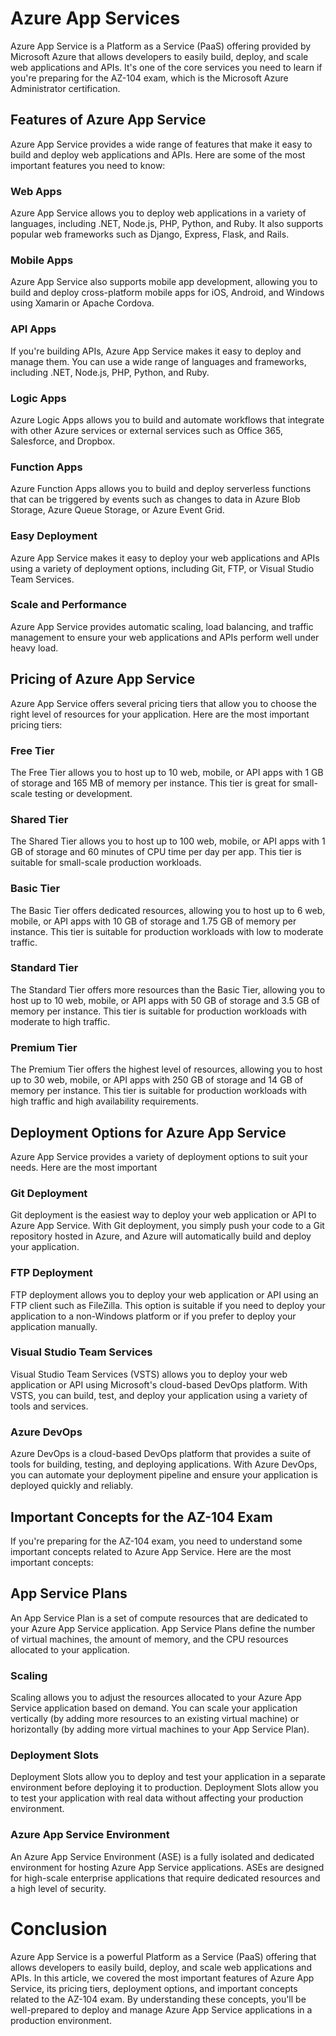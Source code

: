 # Azure App Services

Azure App Service is a Platform as a Service (PaaS) offering provided by Microsoft Azure that allows developers to easily build, deploy, and scale web applications and APIs. It's one of the core services you need to learn if you're preparing for the AZ-104 exam, which is the Microsoft Azure Administrator certification.

## Features of Azure App Service
Azure App Service provides a wide range of features that make it easy to build and deploy web applications and APIs. Here are some of the most important features you need to know:

### Web Apps
Azure App Service allows you to deploy web applications in a variety of languages, including .NET, Node.js, PHP, Python, and Ruby. It also supports popular web frameworks such as Django, Express, Flask, and Rails.

### Mobile Apps
Azure App Service also supports mobile app development, allowing you to build and deploy cross-platform mobile apps for iOS, Android, and Windows using Xamarin or Apache Cordova.

### API Apps
If you're building APIs, Azure App Service makes it easy to deploy and manage them. You can use a wide range of languages and frameworks, including .NET, Node.js, PHP, Python, and Ruby.

### Logic Apps
Azure Logic Apps allows you to build and automate workflows that integrate with other Azure services or external services such as Office 365, Salesforce, and Dropbox.

### Function Apps
Azure Function Apps allows you to build and deploy serverless functions that can be triggered by events such as changes to data in Azure Blob Storage, Azure Queue Storage, or Azure Event Grid.

### Easy Deployment
Azure App Service makes it easy to deploy your web applications and APIs using a variety of deployment options, including Git, FTP, or Visual Studio Team Services.

### Scale and Performance
Azure App Service provides automatic scaling, load balancing, and traffic management to ensure your web applications and APIs perform well under heavy load.

## Pricing of Azure App Service
Azure App Service offers several pricing tiers that allow you to choose the right level of resources for your application. Here are the most important pricing tiers:

### Free Tier
The Free Tier allows you to host up to 10 web, mobile, or API apps with 1 GB of storage and 165 MB of memory per instance. This tier is great for small-scale testing or development.

### Shared Tier
The Shared Tier allows you to host up to 100 web, mobile, or API apps with 1 GB of storage and 60 minutes of CPU time per day per app. This tier is suitable for small-scale production workloads.

### Basic Tier
The Basic Tier offers dedicated resources, allowing you to host up to 6 web, mobile, or API apps with 10 GB of storage and 1.75 GB of memory per instance. This tier is suitable for production workloads with low to moderate traffic.

### Standard Tier
The Standard Tier offers more resources than the Basic Tier, allowing you to host up to 10 web, mobile, or API apps with 50 GB of storage and 3.5 GB of memory per instance. This tier is suitable for production workloads with moderate to high traffic.

### Premium Tier
The Premium Tier offers the highest level of resources, allowing you to host up to 30 web, mobile, or API apps with 250 GB of storage and 14 GB of memory per instance. This tier is suitable for production workloads with high traffic and high availability requirements.

## Deployment Options for Azure App Service
Azure App Service provides a variety of deployment options to suit your needs. Here are the most important

### Git Deployment
Git deployment is the easiest way to deploy your web application or API to Azure App Service. With Git deployment, you simply push your code to a Git repository hosted in Azure, and Azure will automatically build and deploy your application.

### FTP Deployment
FTP deployment allows you to deploy your web application or API using an FTP client such as FileZilla. This option is suitable if you need to deploy your application to a non-Windows platform or if you prefer to deploy your application manually.

### Visual Studio Team Services
Visual Studio Team Services (VSTS) allows you to deploy your web application or API using Microsoft's cloud-based DevOps platform. With VSTS, you can build, test, and deploy your application using a variety of tools and services.

### Azure DevOps
Azure DevOps is a cloud-based DevOps platform that provides a suite of tools for building, testing, and deploying applications. With Azure DevOps, you can automate your deployment pipeline and ensure your application is deployed quickly and reliably.

## Important Concepts for the AZ-104 Exam
If you're preparing for the AZ-104 exam, you need to understand some important concepts related to Azure App Service. Here are the most important concepts:

## App Service Plans
An App Service Plan is a set of compute resources that are dedicated to your Azure App Service application. App Service Plans define the number of virtual machines, the amount of memory, and the CPU resources allocated to your application.

### Scaling
Scaling allows you to adjust the resources allocated to your Azure App Service application based on demand. You can scale your application vertically (by adding more resources to an existing virtual machine) or horizontally (by adding more virtual machines to your App Service Plan).

### Deployment Slots
Deployment Slots allow you to deploy and test your application in a separate environment before deploying it to production. Deployment Slots allow you to test your application with real data without affecting your production environment.

### Azure App Service Environment
An Azure App Service Environment (ASE) is a fully isolated and dedicated environment for hosting Azure App Service applications. ASEs are designed for high-scale enterprise applications that require dedicated resources and a high level of security.

# Conclusion
Azure App Service is a powerful Platform as a Service (PaaS) offering that allows developers to easily build, deploy, and scale web applications and APIs. In this article, we covered the most important features of Azure App Service, its pricing tiers, deployment options, and important concepts related to the AZ-104 exam. By understanding these concepts, you'll be well-prepared to deploy and manage Azure App Service applications in a production environment.